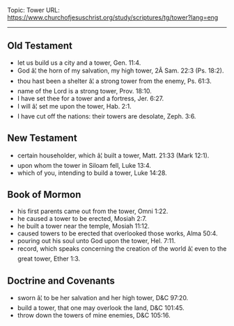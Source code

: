 Topic: Tower
URL: https://www.churchofjesuschrist.org/study/scriptures/tg/tower?lang=eng

---

## Old Testament

- let us build us a city and a tower, Gen. 11:4.
- God â¦ the horn of my salvation, my high tower, 2Â Sam. 22:3 (Ps. 18:2).
- thou hast been a shelter â¦ a strong tower from the enemy, Ps. 61:3.
- name of the Lord is a strong tower, Prov. 18:10.
- I have set thee for a tower and a fortress, Jer. 6:27.
- I will â¦ set me upon the tower, Hab. 2:1.
- I have cut off the nations: their towers are desolate, Zeph. 3:6.

## New Testament

- certain householder, which â¦ built a tower, Matt. 21:33 (Mark 12:1).
- upon whom the tower in Siloam fell, Luke 13:4.
- which of you, intending to build a tower, Luke 14:28.

## Book of Mormon

- his first parents came out from the tower, Omni 1:22.
- he caused a tower to be erected, Mosiah 2:7.
- he built a tower near the temple, Mosiah 11:12.
- caused towers to be erected that overlooked those works, Alma 50:4.
- pouring out his soul unto God upon the tower, Hel. 7:11.
- record, which speaks concerning the creation of the world â¦ even to the great tower, Ether 1:3.

## Doctrine and Covenants

- sworn â¦ to be her salvation and her high tower, D&C 97:20.
- build a tower, that one may overlook the land, D&C 101:45.
- throw down the towers of mine enemies, D&C 105:16.

